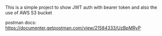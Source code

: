 This is a simple project to show JWT auth with bearer token and also the use of AWS S3 bucket

postman docs: https://documenter.getpostman.com/view/21584333/UzBpMRyP
